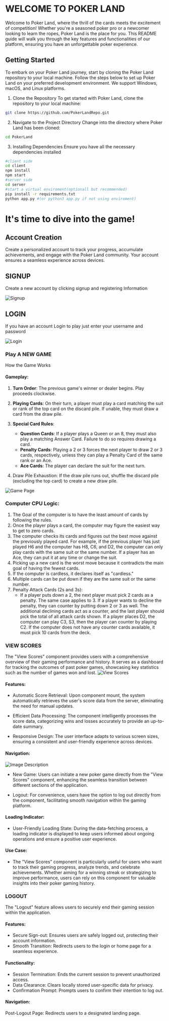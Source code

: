 # WELCOME TO POKER LAND

Welcome to Poker Land, where the thrill of the cards meets the excitement of competition! Whether you're a seasoned poker pro or a newcomer looking to learn the ropes, Poker Land is the place for you. This README guide will walk you through the key features and functionalities of our platform, ensuring you have an unforgettable poker experience.

## Getting Started
To embark on your Poker Land journey, start by cloning the Poker Land repository to your local machine. Follow the steps below to set up Poker Land on your preferred development environment. We support Windows, macOS, and Linux platforms.

1. Clone the Repository
To get started with Poker Land, clone the repository to your local machine:
```bash
git clone https://github.com/PokerLandRepo.git
```

2. Navigate to the Project Directory
Change into the directory where Poker Land has been cloned:
```bash
cd PokerLand
```

3. Installing Dependencies
Ensure you have all the necessary dependencies installed

```bash
#client side
cd client
npm install
npm start
#server side
cd server
#start a virtual enviroment(optionall but recommended)
pip install -r requirements.txt
python app.py #(or python3 app.py if not using enviroment)
```

# It's time to dive into the game!

## Account Creation
Create a personalized account to track your progress, accumulate achievements, and engage with the Poker Land community. Your account ensures a seamless experience across devices.

## SIGNUP
Create a new account by clicking signup and registering Information


<img src="./client/public/readme-images/signup.png" alt="Signup">

## LOGIN
If you have an account Login to play just enter your username and password

<img src="./client/public/readme-images/login.png" alt="Login">



### Play A NEW GAME

How the Game Works

#### Gameplay:

1. **Turn Order**: The previous game's winner or dealer begins. Play proceeds clockwise.
2. **Playing Cards**: On their turn, a player must play a card matching the suit or rank of the top card on the discard pile. If unable, they must draw a card from the draw pile.
3. **Special Card Rules**:
   - **Question Cards**: If a player plays a Queen or an 8, they must also play a matching Answer Card. Failure to do so requires drawing a card.
   - **Penalty Cards**: Playing a 2 or 3 forces the next player to draw 2 or 3 cards, respectively, unless they can play a Penalty Card of the same rank or an Ace.
   - **Ace Cards**: The player can declare the suit for the next turn.

4. Draw Pile Exhaustion: If the draw pile runs out, shuffle the discard pile (excluding the top card) to create a new draw pile.

<img src="./client/public/readme-images/game-play.png" alt="Game Page ">


### Computer CPU Logic:

1. The Goal of the computer is to have the least amount of cards by following the rules.
2. Once the player plays a card, the computer may figure the easiest way to get to zero cards.
3. The computer checks its cards and figures out the best move against the previously played card. For example, if the previous player has just played H6 and the computer has H8, C6, and D2, the computer can only play cards with the same suit or the same number. If a player has an Ace, they can put it at any time or change the suit.
4. Picking up a new card is the worst move because it contradicts the main goal of having the fewest cards.
5. If the computer is cardless, it declares itself as "cardless."
6. Multiple cards can be put down if they are the same suit or the same number.
7. Penalty Attack Cards (2s and 3s):
   - If a player puts down a 2, the next player must pick 2 cards as a penalty. The same case applies to 3. If a player wants to decline the penalty, they can counter by putting down 2 or 3 as well. The additional declining cards act as a counter, and the last player should pick the total of all attack cards shown. If a player places D2, the computer can play C3, S3, then the player can counter by playing C2. If the computer does not have any counter cards available, it must pick 10 cards from the deck.

### VIEW SCORES
The "View Scores" component provides users with a comprehensive overview of their gaming performance and history. It serves as a dashboard for tracking the outcomes of past poker games, showcasing key statistics such as the number of games won and lost.
<img src="./client/public/readme-images/viewscores-image.png" alt="View Scores">

#### Features:
 - Automatic Score Retrieval: Upon component mount, the system automatically retrieves the user's score data from the server, eliminating the need for manual updates.

 - Efficient Data Processing: The component intelligently processes the score data, categorizing wins and losses accurately to provide an up-to-date summary.

 - Responsive Design: The user interface adapts to various screen sizes, ensuring a consistent and user-friendly experience across devices.


#### Navigation:
<img src="./client/public/readme-images/landing-page.png" alt="Image Description">

 - New Game: Users can initiate a new poker game directly from the "View Scores" component, enhancing the seamless transition between different sections of the application.

 - Logout: For convenience, users have the option to log out directly from the component, facilitating smooth navigation within the gaming platform. 


#### Loading Indicator:
 - User-Friendly Loading State: During the data-fetching process, a loading indicator is displayed to keep users informed about ongoing operations and ensure a positive user experience.

#### Use Case:
  - The "View Scores" component is particularly useful for users who want to track their gaming progress, analyze trends, and celebrate achievements. Whether aiming for a winning streak or strategizing to improve performance, users can rely on this component for valuable insights into their poker gaming history. 



###  LOGOUT
The "Logout" feature allows users to securely end their gaming session within the application.

#### Features:

 - Secure Sign-out: Ensures users are safely logged out, protecting their account information.
 - Smooth Transition: Redirects users to the login or home page for a seamless experience.
#### Functionality:

 - Session Termination: Ends the current session to prevent unauthorized access.
 - Data Clearance: Clears locally stored user-specific data for privacy.
 - Confirmation Prompt: Prompts users to confirm their intention to log out.

#### Navigation:

Post-Logout Page: Redirects users to a designated landing page.